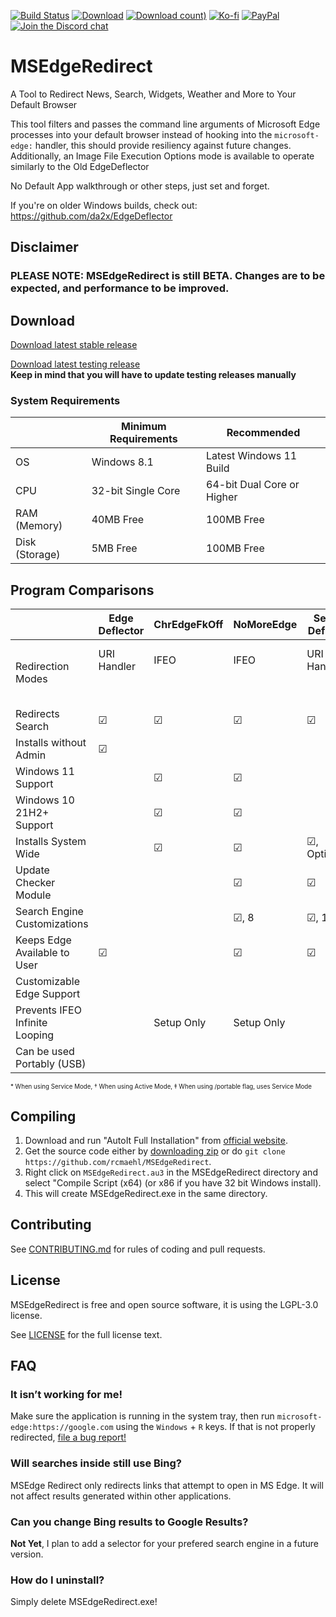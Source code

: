 [![Build Status](https://img.shields.io/github/workflow/status/rcmaehl/MSEdgeRedirect/mser)](https://github.com/rcmaehl/MSEdgeRedirect/actions?query=workflow%3Amser)
[![Download](https://img.shields.io/github/v/release/rcmaehl/MSEdgeRedirect)](https://github.com/rcmaehl/MSEdgeRedirect/releases/latest/)
[![Download count)](https://img.shields.io/github/downloads/rcmaehl/MSEdgeRedirect/total?label=Downloads)](https://github.com/rcmaehl/MSEdgeRedirect/releases/latest/)
[![Ko-fi](https://img.shields.io/badge/Support%20me%20on-Ko--fi-FF5E5B.svg?logo=ko-fi)](https://ko-fi.com/rcmaehl)
[![PayPal](https://img.shields.io/badge/Donate%20on-PayPal-00457C.svg?logo=paypal)](https://paypal.me/rhsky)
[![Join the Discord chat](https://img.shields.io/badge/Discord-chat-7289da.svg?&logo=discord)](https://discord.gg/uBnBcBx)

# MSEdgeRedirect
A Tool to Redirect News, Search, Widgets, Weather and More to Your Default Browser

This tool filters and passes the command line arguments of Microsoft Edge processes into your default browser instead of hooking into the `microsoft-edge:` handler, this should provide resiliency against future changes. Additionally, an Image File Execution Options mode is available to operate similarly to the Old EdgeDeflector

No Default App walkthrough or other steps, just set and forget.

If you're on older Windows builds, check out: https://github.com/da2x/EdgeDeflector

## Disclaimer

### PLEASE NOTE: MSEdgeRedirect is still BETA. Changes are to be expected, and performance to be improved.

## Download

[Download latest stable release](https://github.com/rcmaehl/MSEdgeRedirect/releases/latest/download/MSEdgeRedirect.exe)

[Download latest testing release](https://nightly.link/rcmaehl/MSEdgeRedirect/workflows/mser/main/mser.zip)\
**Keep in mind that you will have to update testing releases manually**

### System Requirements
 |Minimum Requirements|Recommended
----|----|----
OS|Windows 8.1|Latest Windows 11 Build
CPU|32-bit Single Core|64-bit Dual Core or Higher
RAM (Memory)|40MB Free|100MB Free
Disk (Storage)|5MB Free|100MB Free

## Program Comparisons
 |Edge Deflector|ChrEdgeFkOff|NoMoreEdge|Search Deflector|MSEdge Redirect
----|----|----|----|----|----
Redirection Modes|URI Handler<br/><br/><br/>|IFEO<br/><br/><br/>|IFEO<br/><br/><br/>|URI Handler<br/><br/><br/>|URI Handler,<br/> URI Detection,<br/>or IFEO
Redirects Search|☑|☑|☑|☑|☑
Installs without Admin|☑| | | |☑<sup>*</sup>
Windows 11 Support| |☑|☑| |☑
Windows 10 21H2+ Support| |☑|☑| |☑
Installs System Wide| |☑|☑|☑, Optionally|☑<sup>†</sup>
Update Checker Module| | |☑|☑|☑
Search Engine Customizations| | |☑, 8|☑, 14|9 Coming Soon
Keeps Edge Available to User|☑| |☑|☑|☑
Customizable Edge Support| | | | |☑
Prevents IFEO Infinite Looping| |Setup Only|Setup Only| |☑
Can be used Portably (USB)| | | | |☑<sup>‡</sup>


<sub><sup>\* When using Service Mode, † When using Active Mode, ‡ When using /portable flag, uses Service Mode</sub></sup>

## Compiling

1. Download and run "AutoIt Full Installation" from [official website](https://www.autoitscript.com/site/autoit/downloads). 
1. Get the source code either by [downloading zip](https://github.com/rcmaehl/MSEdgeRedirect/archive/main.zip) or do `git clone https://github.com/rcmaehl/MSEdgeRedirect`.
1. Right click on `MSEdgeRedirect.au3` in the MSEdgeRedirect directory and select "Compile Script (x64) (or x86 if you have 32 bit Windows install).
1. This will create MSEdgeRedirect.exe in the same directory.

## Contributing

See [CONTRIBUTING.md](CONTRIBUTING.md) for rules of coding and pull requests.

## License

MSEdgeRedirect is free and open source software, it is using the LGPL-3.0 license.

See [LICENSE](LICENSE) for the full license text.

## FAQ

### It isn’t working for me!

Make sure the application is running in the system tray, then run `microsoft-edge:https://google.com` using the `Windows` + `R` keys. If that is not properly redirected, [file a bug report!](https://github.com/rcmaehl/MSEdgeRedirect/issues/new?assignees=&labels=&template=bug_report.md&title=)

### Will searches inside <app name here> still use Bing?

MSEdge Redirect only redirects links that attempt to open in MS Edge. It will not affect results generated within other applications.

### Can you change Bing results to Google Results?

**Not Yet**, I plan to add a selector for your prefered search engine in a future version.

### How do I uninstall?

Simply delete MSEdgeRedirect.exe!

